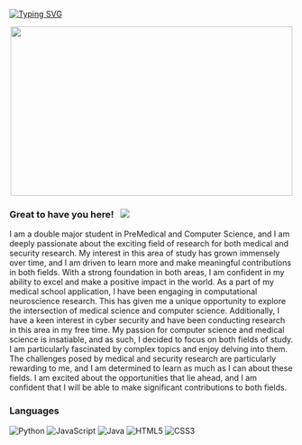 [![Typing SVG](https://readme-typing-svg.herokuapp.com?color=%231B790D&size=21&lines=Medical+And+Security+Research)](https://git.io/typing-svg)


<div align="center">
  <img src="[https://media.giphy.com/media/dWesBcTLavkZuG35MI/giphy.gif](https://www.google.com/url?sa=i&url=https%3A%2F%2Fgiphy.com%2Fexplore%2Fneuroscience&psig=AOvVaw0-Ujqh7QesdsjhAYQKKgCF&ust=1693459142494000&source=images&cd=vfe&opi=89978449&ved=0CA8QjRxqFwoTCJil4YbRg4EDFQAAAAAdAAAAABAb)" width="500" height="300"/>
</div>

### Great to have you here! &nbsp; ![](https://visitor-badge.glitch.me/badge?page_id=TonyaIzquierdo.TonyaIzquierdo)
I am a double major student in PreMedical and Computer Science, and I am deeply passionate about the exciting field of research for both medical and security research. My interest in this area of study has grown immensely over time, and I am driven to learn more and make meaningful contributions in both fields. With a strong foundation in both areas, I am confident in my ability to excel and make a positive impact in the world. As a part of my medical school application, I have been engaging in computational neuroscience research. This has given me a unique opportunity to explore the intersection of medical science and computer science. Additionally, I have a keen interest in cyber security and have been conducting research in this area in my free time. My passion for computer science and medical science is insatiable, and as such, I decided to focus on both fields of study. I am particularly fascinated by complex topics and enjoy delving into them. The challenges posed by medical and security research are particularly rewarding to me, and I am determined to learn as much as I can about these fields. I am excited about the opportunities that lie ahead, and I am confident that I will be able to make significant contributions to both fields. 


###  Languages 

![Python](https://img.shields.io/badge/python-3670A0?style=for-the-badge&logo=python&logoColor=ffdd54)
![JavaScript](https://img.shields.io/badge/javascript-%23323330.svg?style=for-the-badge&logo=javascript&logoColor=%23F7DF1E)
![Java](https://img.shields.io/badge/java-%23ED8B00.svg?style=for-the-badge&logo=java&logoColor=white)
![HTML5](https://img.shields.io/badge/html5-%23E34F26.svg?style=for-the-badge&logo=html5&logoColor=white)
![CSS3](https://img.shields.io/badge/css3-%231572B6.svg?style=for-the-badge&logo=css3&logoColor=white)

